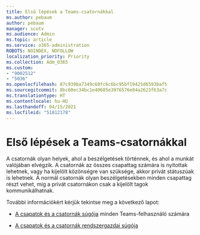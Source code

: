 ```yaml
---
title: Első lépések a Teams-csatornákkal
ms.author: pebaum
author: pebaum
manager: scotv
ms.audience: Admin
ms.topic: article
ms.service: o365-administration
ROBOTS: NOINDEX, NOFOLLOW
localization_priority: Priority
ms.collection: Adm_O365
ms.custom:
- "9002512"
- "5036"
ms.openlocfilehash: 87c939ba7349c60fc6c6bc95bf19425d6593baf5
ms.sourcegitcommit: 8bc60ec34bc1e40685e3976576e04a2623f63a7c
ms.translationtype: HT
ms.contentlocale: hu-HU
ms.lasthandoff: 04/15/2021
ms.locfileid: "51812178"
---
```

# <a name="get-started-with-teams-channels"></a>Első lépések a Teams-csatornákkal

A csatornák olyan helyek, ahol a beszélgetések történnek, és ahol a munkát valójában elvégzik. A csatornák az összes csapattag számára is nyitottak lehetnek, vagy ha kijelölt közönségre van szüksége, akkor privát státuszúak is lehetnek. A normál csatornák olyan beszélgetésekben minden csapattag részt vehet, míg a privát csatornákon csak a kijelölt tagok kommunikálhatnak.

További információkért kérjük tekintse meg a következő lapot:

- [A csapatok és a csatornák súgója](https://support.office.com/article/teams-and-channels-df38ae23-8f85-46d3-b071-cb11b9de5499) minden Teams-felhasználó számára

- [A csapatok és a csatornák rendszergazdai súgója](https://docs.microsoft.com/microsoftteams/teams-channels-overview) 
